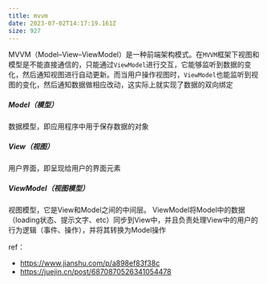 ```yaml
---
title: mvvm
date: 2023-07-02T14:17:19.161Z
size: 927
---
```

MVVM（Model–View–ViewModel）是一种前端架构模式。在`MVVM`框架下视图和模型是不能直接通信的，只能通过`ViewModel`进行交互，它能够监听到数据的变化，然后通知视图进行自动更新。而当用户操作视图时，`ViewModel`也能监听到视图的变化，然后通知数据做相应改动，这实际上就实现了数据的双向绑定

##### Model（模型）
数据模型，即应用程序中用于保存数据的对象

##### View（视图）
用户界面，即呈现给用户的界面元素

##### ViewModel（视图模型）
视图模型，它是View和Model之间的中间层。
ViewModel将Model中的数据（loading状态、提示文字、etc）同步到View中，并且负责处理View中的用户的行为逻辑（事件、操作），并将其转换为Model操作


ref：
- https://www.jianshu.com/p/a898ef83f38c
- https://juejin.cn/post/6870870526341054478
